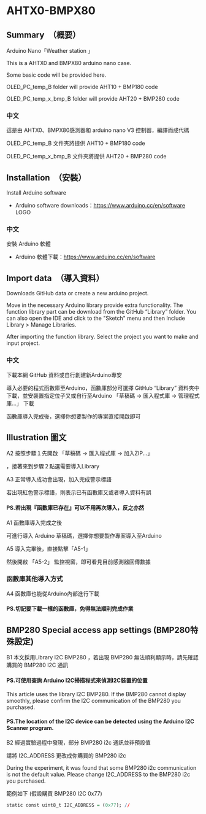 # AHTX0-BMPX80
##  Summary　（概要）
Arduino Nano「Weather station 」

This is a AHTX0 and BMPX80 arduino nano case.

Some basic code will be provided here.

OLED_PC_temp_B folder will provide AHT10 + BMP180 code 

OLED_PC_temp_x_bmp_B folder will provide AHT20 + BMP280 code 

###  中文
這是由 AHTX0、BMPX80感測器和 arduino nano V3 控制器，編譯而成代碼

OLED_PC_temp_B 文件夾將提供 AHT10 + BMP180 code

OLED_PC_temp_x_bmp_B 文件夾將提供 AHT20 + BMP280 code

##  Installation　（安裝）
Install Arduino software
- Arduino software downloads：https://www.arduino.cc/en/software
																				LOGO
###  中文
安裝 Arduino 軟體
- Arduino 軟體下載：https://www.arduino.cc/en/software

##  Import data　（導入資料）
Downloads GitHub data or create a new arduino project.

Move in the necessary Arduino library provide extra functionality. 
The function library part can be download from the GitHub “Library” folder.
You can also open the IDE and click to the "Sketch" menu and then Include Library > Manage Libraries.

After importing the function library.
Select the project you want to make and input project.


###  中文
下載本網 GitHub 資料或自行創建新Arduino專安

導入必要的程式函數庫至Arduino，函數庫部分可選擇 GitHub “Library” 資料夾中下載，並安裝置指定位子又或自行至Arduino 「草稿碼 → 匯入程式庫 → 管理程式庫...」 下載 

函數庫導入完成後，選擇你想要製作的專案直接開啟即可


##  Illustration 圖文

A2
按照步驟１先開啟 「草稿碼 → 匯入程式庫 → 加入ZIP...」 

，接著來到步驟２點選需要導入Library

A3
正常導入成功會出現，加入完成警示標語

若出現紅色警示標語，則表示已有函數庫又或者導入資料有誤
####  PS.若出現『函數庫已存在』可以不用再次導入，反之亦然

A1
函數庫導入完成之後

可進行導入 Arduino 草稿碼，選擇你想要製作專案導入至Arduino

A5
導入完畢後，直接點擊「A5-1」

然後開啟 「A5-2」 監控視窗，即可看見目前感測器回傳數據

###  函數庫其他導入方式
A4
函數庫也能從Arduino內部進行下載
####  PS.切記要下載一樣的函數庫，免得無法順利完成作業

##  BMP280 Special access app settings (BMP280特殊設定)
B1
本文採用Library I2C BMP280 ，若出現 BMP280 無法順利顯示時，請先確認購買的 BMP280 I2C 通訊
####  PS.可使用查詢 Arduino I2C掃描程式來偵測I2C裝置的位置
This article uses the library I2C BMP280. If the BMP280 cannot display smoothly, please confirm the I2C communication of the BMP280 you purchased.
####  PS.The location of the I2C device can be detected using the Arduino I2C Scanner program.

B2
經過實驗過程中發現，部分 BMP280 i2c 通訊並非預設值

請將 I2C_ADDRESS 更改成你購買的 BMP280 i2c

During the experiment, it was found that some BMP280 i2c communication is not the default value.
Please change I2C_ADDRESS to the BMP280 i2c you purchased.

範例如下   (假設購買 BMP280 I2C 0x77)
``` r
static const uint8_t I2C_ADDRESS = (0x77); //
```

